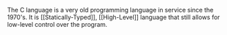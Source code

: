 The C language is a very old programming language in service since the 1970's. It is [[Statically-Typed]], [[High-Level]] language that still allows for low-level control over the program.